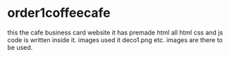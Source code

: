 # order1coffeecafe
this the cafe business card website 
it has premade html all html css and js code is written inside it.
images used it deco1.png etc. images are there to be used.
